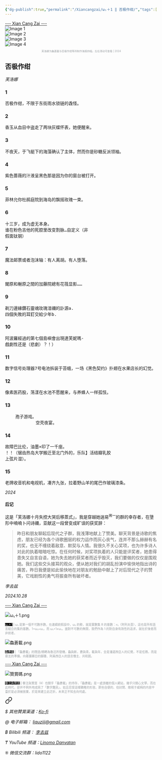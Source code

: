 ```yaml
---
{"dg-publish":true,"permalink":"/Xiancangzai/ω₁＋1 ‖ 否极作绀/","tags":["芙洛娜","ω₁＋1"],"created":"2024-10-28T16:57:37.264+08:00"}
---
```



<div class="splitline"><a href="https://www.xiancangzai.com/">--- Xian Cang Zai ---</a></div>

<div class="carousel-container">
  <div class="carousel">
    <div class="carousel-item"><img src="https://www.xiancangzai.com/img/user/%E9%99%84%E4%BB%B6/%E9%99%84%E4%BB%B62024/PhotoBed-4.png" alt="Image 1"></div>
    <div class="carousel-item"><img src="https://www.xiancangzai.com/img/user/%E9%99%84%E4%BB%B6/%E9%99%84%E4%BB%B62024/PhotoBed-1.jpg" alt="Image 2"></div>
    <div class="carousel-item"><img src="https://www.xiancangzai.com/img/user/%E9%99%84%E4%BB%B6/%E9%99%84%E4%BB%B62024/PhotoBed-3.jpg" alt="Image 3"></div>
    <div class="carousel-item"><img src="https://www.xiancangzai.com/img/user/%E9%99%84%E4%BB%B6/%E9%99%84%E4%BB%B62024/PhotoBed-2.png" alt="Image 4"></div>
  </div>
</div>

<p style="text-align:center;color:#999ea2;font-size:0.6em;">芙洛娜为鱻蒼載与否极作绀等所制作海报四幅，左右滑动可查看 | 2024</p>

## 否极作绀

<cite>芙洛娜</cite>

### 1

<pre>
否极作绀，不限于东街雨水锁链的毳怪。
</pre>

### 2

<pre>
香玉从血目中盗走了两块灰蝶怀表，她便醒来。
</pre>

### 3

<pre>
不夜天，于飞艇下的海藻确认了主体，然而你是砂糖反派领袖。
</pre>

### 4

<pre>
紫色蔷薇的汁液呈黑色那是因为你的窗台被打开。
</pre>

### 5

<pre>
菲林允你杜鹃庭院到海岛的飘摇玫瑰一束。
</pre>

### 6

<pre>
十三岁，成为虚无本身。
谁在粉色吉他的死腔里改变割脉…自定义（非
假面钛钢）
</pre>

### 7

<pre>
魔法邮票或者泡沫轴：有人离胡。有人堕落。
</pre>

### 8

<pre>
閣原和榭原之間的加藤院總有花筏显影……
</pre>

### 9

<pre>
剃刀邊緣鑽石靈魂玫瑰湆禰的訃源a.
四個失敗的耳釘交給少年b.
</pre>

### 10

<pre>
阿波羅經過的第七個島嶼會出現達芙妮嗎-
戲劇性还是（悲劇）？！）
</pre>

### 11

<pre>
数字信号处理器7号电池拆装于苔蛾，一场《黑色契约》扑翅在水果店长的幻觉。
</pre>

### 12

<pre>
像素医药股，荡漾在水池不愿醒来，与养蜂人一样孤忮。
</pre>

### 13

<pre>
    孢子游戏。
            空壳夜宴。
</pre>

### 14

<pre>
故障巴比伦，油墨×印了一千座。
！！（锯齿热岛大学搬迁至北门外的，乐队】活结瓣乳胶
上弦片湿）。
</pre>

### 15

<pre>
老牌收音机和电视机，凑齐九张，拉着野山羊的尾巴作玻璃漆条。
</pre>

<div class="spacer"></div>

<cite>2024</cite>

<div class="spacer"></div>

#### 后记

<samp>这是「芙洛娜十月失控大哭后移蒸式」，我是穿越她遄易<sup>耑一</sup>的群的幸存者，在墬形中喃喃卜问诗禰，亚献这一段曾变成旷误的获奖辞：</samp>

> 昨日和朋友聊起后现代之子群，我浅薄地献上了赞美。聊天背景是诗歌的焦虑，朋友已经为各个诗歌圈层的权力运作而灰心丧气，连并不那么赫赫有名的奖，也无不缠绕着敌意、默契与人情。我很久不关心奖项，也为许多诗人对此的执着暗暗吃惊。在任何时候，对奖项执着的人只能是评奖者，她患得患失又自言自语，她为失去她的获奖者而近乎毁灭，我们要做的仅仅是围观她。我们这些交头接耳的观众，便从她对我们的胡乱扮演中愉快地指出诗的痛苦，昨日我便是如此愉快地在对朋友的勉励中献上了对后现代之子的赞美，它戏剧性的勇气将振奋所有破坏者。

<cite>李去兹</cite>

<cite>2024.10.28</cite>

<div class="splitline"><a href="https://www.xiancangzai.com/">--- Xian Cang Zai ---</a></div>

![ω₁＋1.png](/img/user/%E9%99%84%E4%BB%B6/%E9%99%84%E4%BB%B62024/%CF%89%E2%82%81%EF%BC%8B1.png)

<p style="font-size:0.7em; color:#999ea2"><ins style="font-size:1em;background: black;color:white">ω₁＋1</ins> | ω₁ 是第一個不可數序數，在連續統假設中，ω₁ 的勢，就是實數集 R 的基數：ℵ₁（阿列夫壹），這也是所有語言組合的集的基數。1+ω₁=ω₁，而 ω₁+1≠ω₁，面對不可數的無限，我們作為 1 的對自身有效性的追求，就在於後者而非前者。</p>

![鱻蒼載.png](/img/user/%E9%99%84%E4%BB%B6/%E9%99%84%E4%BB%B62024/%E9%B1%BB%E8%92%BC%E8%BC%89.png)

<p style="font-size:0.7em; color:#999ea2"><ins style="font-size:1em;background: black;color:white">鱻蒼載</ins> | 「鱻蒼載」的隱語/鴘轉為魯迅所發機，鱻與新，蒼與青，載與年，全是潘諾西亞人的幻覺，不是任務，而是悬亙的準備，向著彌賽亞的腳踵、阿美西亞人的語言僭主、共和囻。</p>

<div class="splitline"><a href="https://www.xiancangzai.com/">--- Xian Cang Zai ---</a></div>

![贊賞碼.png](/img/user/%E9%99%84%E4%BB%B6/%E9%99%84%E4%BB%B62024/%E8%B4%8A%E8%B3%9E%E7%A2%BC.png)

<p style="font-size:0.7em; color:#999ea2"><ins style="font-size:1em;background: black;color:white">眷注與贊賞</ins> | 眷注與贊賞（¥）也關乎「鱻蒼載」的持存，「鱻蒼載」是一處游離的個人網站，幾乎只關心文學，而在此時代，卻并不例外地成爲了「數字難民」，姑且忍受這樣驕稚的形容。那些自便的、但封閉、敞視于威柄的内容平臺於是必須被放棄，於是來建立此迂折，未來正不知去向何處。</p>


<div class="transclusion internal-embed is-loaded"><a class="markdown-embed-link" href="/xiancangzai/link-tree/" aria-label="Open link"><svg xmlns="http://www.w3.org/2000/svg" width="24" height="24" viewBox="0 0 24 24" fill="none" stroke="currentColor" stroke-width="2" stroke-linecap="round" stroke-linejoin="round" class="svg-icon lucide-link"><path d="M10 13a5 5 0 0 0 7.54.54l3-3a5 5 0 0 0-7.07-7.07l-1.72 1.71"></path><path d="M14 11a5 5 0 0 0-7.54-.54l-3 3a5 5 0 0 0 7.07 7.07l1.71-1.71"></path></svg></a><div class="markdown-embed">





<cite>$ 其他贊賞渠道：[Ko-fi](https://ko-fi.com/xiancangzai)</cite>

<cite>@ 电子邮箱： liquziii@gmail.com </cite>

<cite>฿ Bilibili 频道： [李去兹](https://space.bilibili.com/1676863200)</cite>

<cite>₸ YouTube 频道：[Linomo Danvatan](http://www.youtube.com/@LinomoDanvatan) </cite>

<cite>⁜ 微信交流群：lido1122</cite>


</div></div>

